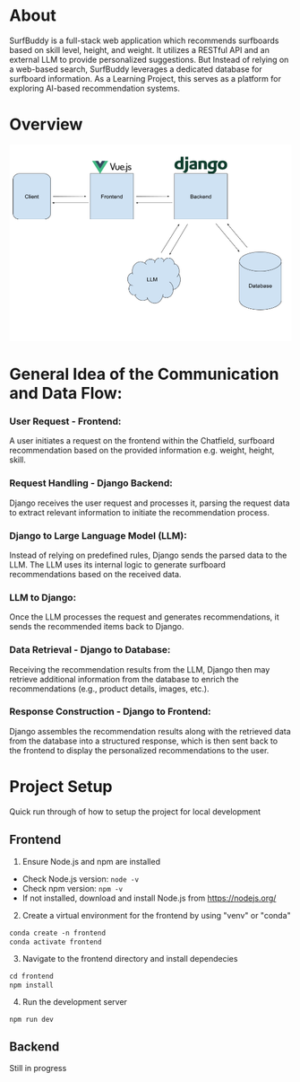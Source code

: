 # About

SurfBuddy is a full-stack web application which recommends surfboards based on skill level, height, and weight. It utilizes a RESTful API and an external LLM to provide personalized suggestions. But Instead of relying on a web-based search, SurfBuddy leverages a dedicated database for surfboard information. As a Learning Project, this serves as a platform for exploring AI-based recommendation systems.

# Overview

<img src="frontend/src/assets/Overview.png" width="600" height="350">

# General Idea of the Communication and Data Flow:

### User Request - Frontend:

A user initiates a request on the frontend within the Chatfield, surfboard recommendation based on the provided information e.g. weight, height, skill.

### Request Handling - Django Backend:

Django receives the user request and processes it, parsing the request data to extract relevant information to initiate the recommendation process.

### Django to Large Language Model (LLM):

Instead of relying on predefined rules, Django sends the parsed data to the LLM. The LLM uses its internal logic to generate surfboard recommendations based on the received data.

### LLM to Django:

Once the LLM processes the request and generates recommendations, it sends the recommended items back to Django.

### Data Retrieval - Django to Database:

Receiving the recommendation results from the LLM, Django then may retrieve additional information from the database to enrich the recommendations (e.g., product details, images, etc.).

### Response Construction - Django to Frontend:

Django assembles the recommendation results along with the retrieved data from the database into a structured response, which is then sent back to the frontend to display the personalized recommendations to the user.

# Project Setup

Quick run through of how to setup the project for local development

## Frontend

1. Ensure Node.js and npm are installed

- Check Node.js version: `node -v`
- Check npm version: `npm -v`
- If not installed, download and install Node.js from https://nodejs.org/

2. Create a virtual environment for the frontend by using "venv" or "conda"

```
conda create -n frontend
conda activate frontend
```

3. Navigate to the frontend directory and install dependecies

```
cd frontend
npm install
```

4. Run the development server

```
npm run dev
```

## Backend

Still in progress
